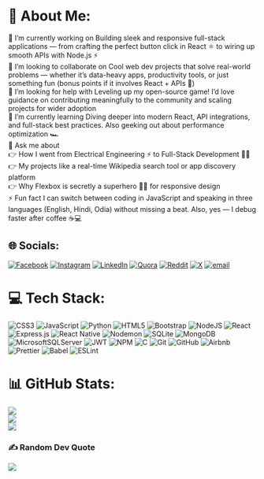 # 💫 About Me:
🔭 I’m currently working on Building sleek and responsive full-stack applications — from crafting the perfect button click in React ⚛️ to wiring up smooth APIs with Node.js ⚡<br>👯 I’m looking to collaborate on Cool web dev projects that solve real-world problems — whether it’s data-heavy apps, productivity tools, or just something fun (bonus points if it involves React + APIs 🚀)<br>🤝 I’m looking for help with Leveling up my open-source game! I’d love guidance on contributing meaningfully to the community and scaling projects for wider adoption<br>🌱 I’m currently learning Diving deeper into modern React, API integrations, and full-stack best practices. Also geeking out about performance optimization 🏎️<br>💬 Ask me about <br>👉 How I went from Electrical Engineering ⚡ to Full-Stack Development 👨‍💻<br>👉 My projects like a real-time Wikipedia search tool or app discovery platform<br>👉 Why Flexbox is secretly a superhero 🦸‍♂️ for responsive design<br>⚡ Fun fact I can switch between coding in JavaScript and speaking in three languages (English, Hindi, Odia) without missing a beat. Also, yes — I debug faster after coffee ☕💻


## 🌐 Socials:
[![Facebook](https://img.shields.io/badge/Facebook-%231877F2.svg?logo=Facebook&logoColor=white)](https://facebook.com/https://www.facebook.com/rajkishorpal3/) [![Instagram](https://img.shields.io/badge/Instagram-%23E4405F.svg?logo=Instagram&logoColor=white)](https://instagram.com/https://www.instagram.com/rj_kishor_pal/) [![LinkedIn](https://img.shields.io/badge/LinkedIn-%230077B5.svg?logo=linkedin&logoColor=white)](https://linkedin.com/in/www.linkedin.com/in/raj-kishor-pal) [![Quora](https://img.shields.io/badge/Quora-%23B92B27.svg?logo=Quora&logoColor=white)](https://quora.com/profile/https://www.quora.com/profile/Raj-Kishor-Pal) [![Reddit](https://img.shields.io/badge/Reddit-%23FF4500.svg?logo=Reddit&logoColor=white)](https://reddit.com/user/https://www.reddit.com/user/mercury-merchant/) [![X](https://img.shields.io/badge/X-black.svg?logo=X&logoColor=white)](https://x.com/https://x.com/rajkishorpal) [![email](https://img.shields.io/badge/Email-D14836?logo=gmail&logoColor=white)](mailto:rajkishorpal@ymail.com) 

# 💻 Tech Stack:
![CSS3](https://img.shields.io/badge/css3-%231572B6.svg?style=for-the-badge&logo=css3&logoColor=white) ![JavaScript](https://img.shields.io/badge/javascript-%23323330.svg?style=for-the-badge&logo=javascript&logoColor=%23F7DF1E) ![Python](https://img.shields.io/badge/python-3670A0?style=for-the-badge&logo=python&logoColor=ffdd54) ![HTML5](https://img.shields.io/badge/html5-%23E34F26.svg?style=for-the-badge&logo=html5&logoColor=white) ![Bootstrap](https://img.shields.io/badge/bootstrap-%238511FA.svg?style=for-the-badge&logo=bootstrap&logoColor=white) ![NodeJS](https://img.shields.io/badge/node.js-6DA55F?style=for-the-badge&logo=node.js&logoColor=white) ![React](https://img.shields.io/badge/react-%2320232a.svg?style=for-the-badge&logo=react&logoColor=%2361DAFB) ![Express.js](https://img.shields.io/badge/express.js-%23404d59.svg?style=for-the-badge&logo=express&logoColor=%2361DAFB) ![React Native](https://img.shields.io/badge/react_native-%2320232a.svg?style=for-the-badge&logo=react&logoColor=%2361DAFB) ![Nodemon](https://img.shields.io/badge/NODEMON-%23323330.svg?style=for-the-badge&logo=nodemon&logoColor=%BBDEAD) ![SQLite](https://img.shields.io/badge/sqlite-%2307405e.svg?style=for-the-badge&logo=sqlite&logoColor=white) ![MongoDB](https://img.shields.io/badge/MongoDB-%234ea94b.svg?style=for-the-badge&logo=mongodb&logoColor=white) ![MicrosoftSQLServer](https://img.shields.io/badge/Microsoft%20SQL%20Server-CC2927?style=for-the-badge&logo=microsoft%20sql%20server&logoColor=white) ![JWT](https://img.shields.io/badge/JWT-black?style=for-the-badge&logo=JSON%20web%20tokens) ![NPM](https://img.shields.io/badge/NPM-%23CB3837.svg?style=for-the-badge&logo=npm&logoColor=white) ![C](https://img.shields.io/badge/c-%2300599C.svg?style=for-the-badge&logo=c&logoColor=white) ![Git](https://img.shields.io/badge/git-%23F05033.svg?style=for-the-badge&logo=git&logoColor=white) ![GitHub](https://img.shields.io/badge/github-%23121011.svg?style=for-the-badge&logo=github&logoColor=white) ![Airbnb](https://img.shields.io/badge/Airbnb-%23ff5a5f.svg?style=for-the-badge&logo=Airbnb&logoColor=white) ![Prettier](https://img.shields.io/badge/prettier-%23F7B93E.svg?style=for-the-badge&logo=prettier&logoColor=black) ![Babel](https://img.shields.io/badge/Babel-F9DC3e?style=for-the-badge&logo=babel&logoColor=black) ![ESLint](https://img.shields.io/badge/ESLint-4B3263?style=for-the-badge&logo=eslint&logoColor=white)
# 📊 GitHub Stats:
![](https://github-readme-stats.vercel.app/api?username=raj-kishor-pal&theme=dark&hide_border=true&include_all_commits=false&count_private=false)<br/>
![](https://nirzak-streak-stats.vercel.app/?user=raj-kishor-pal&theme=dark&hide_border=true)<br/>
![](https://github-readme-stats.vercel.app/api/top-langs/?username=raj-kishor-pal&theme=dark&hide_border=true&include_all_commits=false&count_private=false&layout=compact)

### ✍️ Random Dev Quote
![](https://quotes-github-readme.vercel.app/api?type=horizontal&theme=radical)

<!-- Proudly created with GPRM ( https://gprm.itsvg.in ) -->
